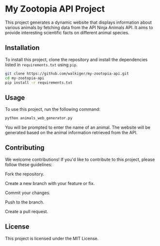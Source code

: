 # My Zootopia API Project

This project generates a dynamic website that displays information about various animals by fetching data from the API Ninja Animals API. It aims to provide interesting scientific facts on different animal species.

## Installation

To install this project, clone the repository and install the dependencies listed in `requirements.txt` using `pip`.

```sh
git clone https://github.com/walkiger/my-zootopia-api.git
cd my-zootopia-api
pip install -r requirements.txt
```

## Usage

To use this project, run the following command:

```sh
python animals_web_generator.py
```

You will be prompted to enter the name of an animal. The website will be generated based on the animal information retrieved from the API.

## Contributing

We welcome contributions! If you'd like to contribute to this project, please follow these guidelines:

Fork the repository.

Create a new branch with your feature or fix.

Commit your changes.

Push to the branch.

Create a pull request.

## License

This project is licensed under the MIT License.
